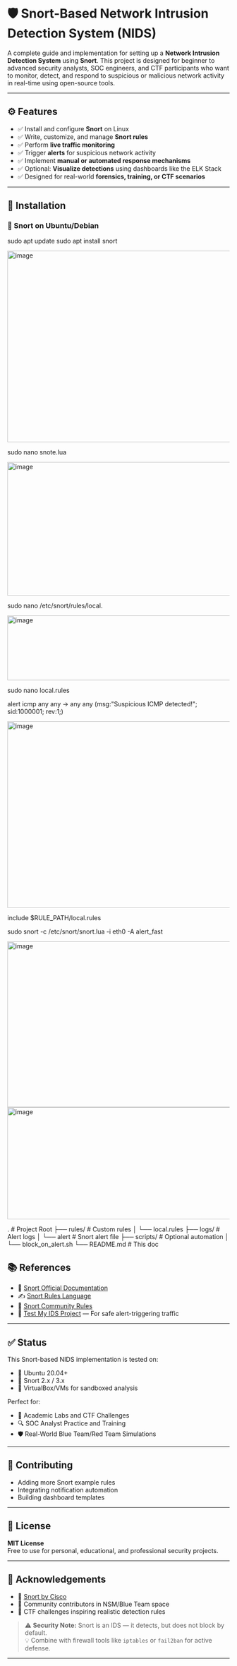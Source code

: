 # 🛡️ Snort-Based Network Intrusion Detection System (NIDS)

A complete guide and implementation for setting up a **Network Intrusion Detection System** using **Snort**. This project is designed for beginner to advanced security analysts, SOC engineers, and CTF participants who want to monitor, detect, and respond to suspicious or malicious network activity in real-time using open-source tools.

---

## ⚙️ Features

- ✅ Install and configure **Snort** on Linux
- ✅ Write, customize, and manage **Snort rules**
- ✅ Perform **live traffic monitoring**
- ✅ Trigger **alerts** for suspicious network activity
- ✅ Implement **manual or automated response mechanisms**
- ✅ Optional: **Visualize detections** using dashboards like the ELK Stack
- ✅ Designed for real-world **forensics, training, or CTF scenarios**

---

## 🐍 Installation

### 🐧 Snort on Ubuntu/Debian

sudo apt update
sudo apt install snort

<img width="975" height="434" alt="image" src="https://github.com/user-attachments/assets/7660d59d-6aba-498a-afb0-3600bbfa1b68" />

sudo nano snote.lua

<img width="894" height="303" alt="image" src="https://github.com/user-attachments/assets/9cc187b2-3814-404b-9f04-c45e49fd1ec1" />

sudo nano /etc/snort/rules/local.

<img width="975" height="147" alt="image" src="https://github.com/user-attachments/assets/3ddcb1f4-4a01-45ea-824c-19774fea5e35" />

sudo nano local.rules

alert icmp any any -> any any (msg:"Suspicious ICMP detected!"; sid:1000001; rev:1;)

<img width="975" height="423" alt="image" src="https://github.com/user-attachments/assets/7defc057-ac20-4400-abce-c48673c0aacd" />

include $RULE_PATH/local.rules

sudo snort -c /etc/snort/snort.lua -i eth0 -A alert_fast

<img width="624" height="376" alt="image" src="https://github.com/user-attachments/assets/ec3a0bd1-df85-4e96-861e-240a49223bd7" />

<img width="975" height="254" alt="image" src="https://github.com/user-attachments/assets/bc7a0d80-1f5a-40e2-a38b-5ae32f8248b5" />


. # Project Root
├── rules/ # Custom rules
│ └── local.rules
├── logs/ # Alert logs
│ └── alert # Snort alert file
├── scripts/ # Optional automation
│ └── block_on_alert.sh
└── README.md # This doc
## 📚 References

- 📘 [Snort Official Documentation](https://docs.snort.org/)
- ✍️ [Snort Rules Language](https://www.snort.org/faq/readme-rules)
- 🔄 [Snort Community Rules](https://www.snort.org/downloads)
- 🧪 [Test My IDS Project](http://testmyids.com/) — For safe alert-triggering traffic

---

## ✅ Status

This Snort-based NIDS implementation is tested on:

- 🐧 Ubuntu 20.04+
- 🧪 Snort 2.x / 3.x
- 🧰 VirtualBox/VMs for sandboxed analysis

Perfect for:

- 🎯 Academic Labs and CTF Challenges
- 🔍 SOC Analyst Practice and Training
- 🛡️ Real-World Blue Team/Red Team Simulations

---

## 🤝 Contributing

- Adding more Snort example rules
- Integrating notification automation
- Building dashboard templates
---

## 📄 License

**MIT License**  
Free to use for personal, educational, and professional security projects.

---

## 🙏 Acknowledgements

- 🙌 [Snort by Cisco](https://www.snort.org/)
- 💬 Community contributors in NSM/Blue Team space
- 🎯 CTF challenges inspiring realistic detection rules

> ⚠️ **Security Note:** Snort is an IDS — it detects, but does not block by default.  
> 💡 Combine with firewall tools like `iptables` or `fail2ban` for active defense.

---
